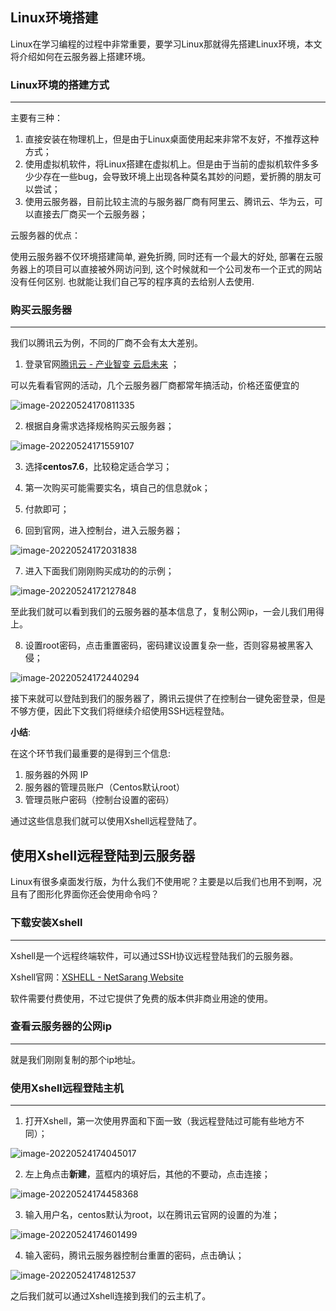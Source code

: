 ## Linux环境搭建

Linux在学习编程的过程中非常重要，要学习Linux那就得先搭建Linux环境，本文将介绍如何在云服务器上搭建环境。

### Linux环境的搭建方式

---

主要有三种：

1. 直接安装在物理机上，但是由于Linux桌面使用起来非常不友好，不推荐这种方式；
2. 使用虚拟机软件，将Linux搭建在虚拟机上。但是由于当前的虚拟机软件多多少少存在一些bug，会导致环境上出现各种莫名其妙的问题，爱折腾的朋友可以尝试；
3. 使用云服务器，目前比较主流的与服务器厂商有阿里云、腾讯云、华为云，可以直接去厂商买一个云服务器；

云服务器的优点：

使用云服务器不仅环境搭建简单, 避免折腾, 同时还有一个最大的好处, 部署在云服务器上的项目可以直接被外网访问到, 这个时候就和一个公司发布一个正式的网站没有任何区别. 也就能让我们自己写的程序真的去给别人去使用.



### 购买云服务器

---

我们以腾讯云为例，不同的厂商不会有太大差别。

1. 登录官网[腾讯云 - 产业智变 云启未来](https://cloud.tencent.com/) ；

可以先看看官网的活动，几个云服务器厂商都常年搞活动，价格还蛮便宜的

![image-20220524170811335](https://cdn.jsdelivr.net/gh/sxfinn/CDN/img/202212021635762.png)

2. 根据自身需求选择规格购买云服务器；

![image-20220524171559107](https://cdn.jsdelivr.net/gh/sxfinn/CDN/img/202212021635706.png)



3. 选择**centos7.6**，比较稳定适合学习；
4. 第一次购买可能需要实名，填自己的信息就ok；
5. 付款即可；

6. 回到官网，进入控制台，进入云服务器；

![image-20220524172031838](https://cdn.jsdelivr.net/gh/sxfinn/CDN/img/202212021635766.png)

7. 进入下面我们刚刚购买成功的的示例；

![image-20220524172127848](https://cdn.jsdelivr.net/gh/sxfinn/CDN/img/202212021636657.png)

至此我们就可以看到我们的云服务器的基本信息了，复制公网ip，一会儿我们用得上。

8. 设置root密码，点击重置密码，密码建议设置复杂一些，否则容易被黑客入侵；

![image-20220524172440294](https://cdn.jsdelivr.net/gh/sxfinn/CDN/img/202212021636243.png)

接下来就可以登陆到我们的服务器了，腾讯云提供了在控制台一键免密登录，但是不够方便，因此下文我们将继续介绍使用SSH远程登陆。

**小结**:

在这个环节我们最重要的是得到三个信息:

1. 服务器的外网 IP
2. 服务器的管理员账户（Centos默认root）
3. 管理员账户密码（控制台设置的密码）

通过这些信息我们就可以使用Xshell远程登陆了。

## 使用Xshell远程登陆到云服务器

Linux有很多桌面发行版，为什么我们不使用呢？主要是以后我们也用不到啊，况且有了图形化界面你还会使用命令吗？

### 下载安装Xshell

---

Xshell是一个远程终端软件，可以通过SSH协议远程登陆我们的云服务器。

Xshell官网：[XSHELL - NetSarang Website](https://www.xshell.com/zh/xshell/)

软件需要付费使用，不过它提供了免费的版本供非商业用途的使用。

### 查看云服务器的公网ip

---

就是我们刚刚复制的那个ip地址。

### 使用Xshell远程登陆主机

---

1. 打开Xshell，第一次使用界面和下面一致（我远程登陆过可能有些地方不同）；

![image-20220524174045017](https://cdn.jsdelivr.net/gh/sxfinn/CDN/img/202212021636887.png)

2. 左上角点击**新建**，蓝框内的填好后，其他的不要动，点击连接；

![image-20220524174458368](https://cdn.jsdelivr.net/gh/sxfinn/CDN/img/202212021636334.png)

3. 输入用户名，centos默认为root，以在腾讯云官网的设置的为准；

![image-20220524174601499](https://cdn.jsdelivr.net/gh/sxfinn/CDN/img/202212021636881.png)

4. 输入密码，腾讯云服务器控制台重置的密码，点击确认；

![image-20220524174812537](https://cdn.jsdelivr.net/gh/sxfinn/CDN/img/202212021637867.png)



之后我们就可以通过Xshell连接到我们的云主机了。